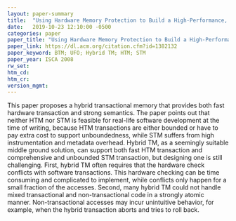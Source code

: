 ```yaml
---
layout: paper-summary
title:  "Using Hardware Memory Protection to Build a High-Performance, Strongly-Atomic Hybrid Transactional Memory"
date:   2019-10-23 12:10:00 -0500
categories: paper
paper_title: "Using Hardware Memory Protection to Build a High-Performance, Strongly-Atomic Hybrid Transactional Memory"
paper_link: https://dl.acm.org/citation.cfm?id=1382132
paper_keyword: BTM; UFO; Hybrid TM; HTM; STM
paper_year: ISCA 2008
rw_set: 
htm_cd: 
htm_cr: 
version_mgmt: 
---
```


This paper proposes a hybrid transactional memory that provides both fast hardware transaction and strong semantics. 
The paper points out that neither HTM nor STM is feasible for real-life software development at the time of writing, because
HTM transactions are either bounded or have to pay extra cost to support unboundedness, while STM suffers from high
instrumentation and metadata overhead. Hybrid TM, as a seemingly suitable middle ground solution, can support both
fast HTM transaction and comprehensive and unbounded STM transaction, but designing one is still challenging. First,
hybrid TM often requires that the hardware check conflicts with software transactions. This hardware checking can be 
time consuming and complicated to implement, while conflicts only happen for a small fraction of the accesses. Second,
many hybrid TM could not handle mixed transactional and non-transactional code in a strongly atomic manner. Non-transactional
accesses may incur unintuitive behavior, for example, when the hybrid transaction aborts and tries to roll back. 